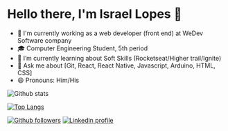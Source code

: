 # Hello there, I'm Israel Lopes 👋

- 🔭 I'm currently working as a web developer (front end) at WeDev Software company
- 🎓 Computer Engineering Student, 5th period
- 🌱 I’m currently learning about Soft Skills (Rocketseat/Higher trail/Ignite)
- 💬 Ask me about [Git, React, React Native, Javascript, Arduino, HTML, CSS]
- 😄 Pronouns: Him/His

![Github stats](https://github-readme-stats.vercel.app/api?username=Raellopes368&theme=radical&show_icons=true)


[![Top Langs](https://github-readme-stats.vercel.app/api/top-langs/?username=Raellopes368&theme=radical&show_icons=true&layout=compact)](https://github.com/anuraghazra/github-readme-stats)


[![Github followers](https://img.shields.io/github/followers/Raellopes368?logo=github&logoColor=%23ddd&style=flat-square)](https://github.com/Raellopes368)
[![Linkedin profile](https://img.shields.io/badge/-LinkedIn-060606?style=flat&labelColor=0D0D0D&logo=Linkedin&Color=white)](https://www.linkedin.com/in/israel-lopes-silva/)
